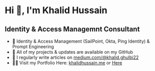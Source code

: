 <h1 >Hi 👋, I'm Khalid Hussain</h1>
<h2 >Identity & Access Managemnt Consultant</h2>

- 🌱 Identity & Access Management (SailPoint, Okta, Ping Identity) & Prompt  Engineering 
- 🔸 All of my projects & updates are available on my GitHub
- 📝 I regularly write articles on [medium.com/@khalid.ghulbi22](https://medium.com/@khalid.ghulbi22)
- 👨‍💻 Visit my Portfolio Here: [khalidhussain.me](https://khalidhussain.me/) or [Here](https://khalidhussain.framer.website/)








